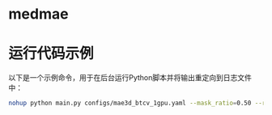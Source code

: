 # medmae
# 运行代码示例

以下是一个示例命令，用于在后台运行Python脚本并将输出重定向到日志文件中：

```bash
nohup python main.py configs/mae3d_btcv_1gpu.yaml --mask_ratio=0.50 --run_name='mae3d_sincos_vit_base_test_mr125' > log.txt 2>&1 &
